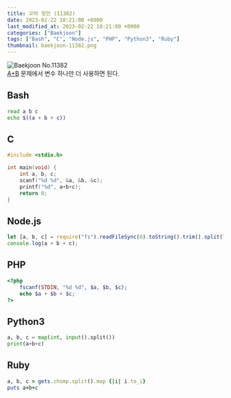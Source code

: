 ```yaml
---
title: 꼬마 정민 (11382)
date: 2023-02-22 18:21:00 +0900
last_modified_at: 2023-02-22 18:21:00 +0900
categories: ["Baekjoon"]
tags: ["Bash", "C", "Node.js", "PHP", "Python3", "Ruby"]
thumbnail: baekjoon-11382.png
---
```


![Baekjoon No.11382](baekjoon-11382.png)  
[A+B](/posts/baekjoon-1000/) 문제에서 변수 하나만 더 사용하면 된다.

## Bash
```bash
read a b c
echo $((a + b + c))
```

## C
```c
#include <stdio.h>

int main(void) {
	int a, b, c;
	scanf("%d %d", &a, &b, &c);
	printf("%d", a+b+c);
	return 0;
}
```

## Node.js
```javascript
let [a, b, c] = require("fs").readFileSync(0).toString().trim().split(" ").map(Number);
console.log(a + b + c);
```

## PHP
```php
<?php
	fscanf(STDIN, "%d %d", $a, $b, $c);
	echo $a + $b + $c;
?>
```

## Python3
```python
a, b, c = map(int, input().split())
print(a+b+c)
```

## Ruby
```ruby
a, b, c = gets.chomp.split().map {|i| i.to_i}
puts a+b+c
```
